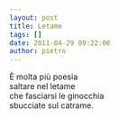 ```yaml
---
layout: post
title: Letame
tags: []
date: 2011-04-29 09:22:00
author: pietro
---
```

<div dir="ltr" style="text-align: left">È molta più poesia<br/>saltare nel letame<br/>che fasciarsi le ginocchia<br/>sbucciate sul catrame.<br/>
